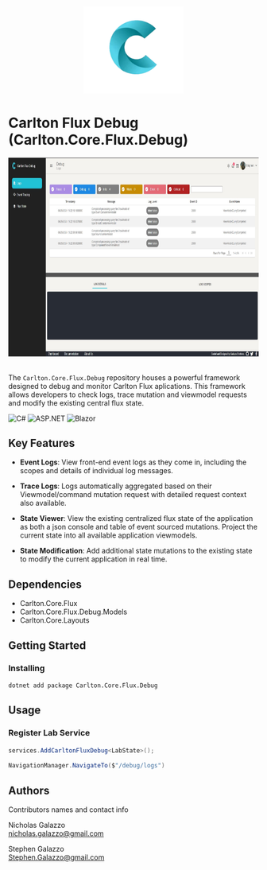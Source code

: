 <div align="center">
	<img src="../../../../images/CarltonLogo.png" alt="Image Alt Text" width="200" />
</div>

# Carlton Flux Debug (Carlton.Core.Flux.Debug)

<div align="center">
	<img src="../../../../images/CarltonFluxDebugScreenshot.jpg" alt="Image Alt Text" width="700" height="400" />
</div>  
<br/>


The `Carlton.Core.Flux.Debug` repository houses a powerful framework designed to debug and monitor Carlton Flux aplications. This framework allows developers to check logs, trace mutation and viewmodel requests and modify the existing central flux state.

![C#](https://img.shields.io/badge/language-C%23-blue)
![ASP.NET](https://img.shields.io/badge/ASP.NET-blue)
![Blazor](https://img.shields.io/badge/Blazor-blue)

## Key Features

- **Event Logs**: View front-end event logs as they come in, including the scopes and details of individual log messages.

- **Trace Logs**: Logs automatically aggregated based on their Viewmodel/command mutation request with detailed request context also available.

- **State Viewer**: View the existing centralized flux state of the application as both a json console and table of event sourced mutations. Project the current state into all available application viewmodels.

- **State Modification**: Add additional state mutations to the existing state to modify the current application in real time.

## Dependencies

* Carlton.Core.Flux
* Carlton.Core.Flux.Debug.Models
* Carlton.Core.Layouts

## Getting Started

### Installing

```bash
dotnet add package Carlton.Core.Flux.Debug
```
## Usage

### Register Lab Service

```cs
services.AddCarltonFluxDebug<LabState>();
```

```cs
NavigationManager.NavigateTo($"/debug/logs")
```
## Authors

Contributors names and contact info

Nicholas Galazzo  
nicholas.galazzo@gmail.com

Stephen Galazzo  
Stephen.Galazzo@gmail.com

